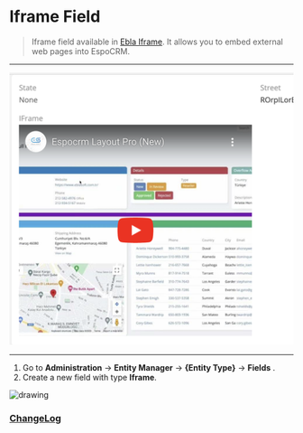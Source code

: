 # Iframe Field <a href="https://www.eblasoft.com.tr/espocrm-extension-page/espocrm-i-frame-field" target="_blank" id="ext-version" data-id="636cc88fe277a3f69"></a>

> Iframe field available in [Ebla Iframe](https://www.eblasoft.com.tr/espocrm-extension-page/espocrm-i-frame-field).
> It allows you to embed external web pages into EspoCRM.
---

![Iframe Field](../../_static/images/extensions/iframe/iframe-field.png)

---

1. Go to **Administration** -> **Entity Manager** -> **{Entity Type}** -> **Fields** .
2. Create a new field with type **Iframe**.

<img src="https://eblasoft.github.io/documentation/_static/images/extensions/iframe/iframe-field-op.png" alt="drawing" style="width:200px;"/>

<br>

### <font color=gray> [ChangeLog](changelog.md) </font>
